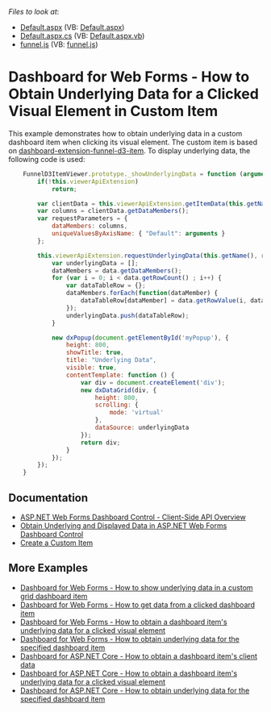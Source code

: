 <!-- default file list -->
*Files to look at*:

* [Default.aspx](./CS/Default.aspx) (VB: [Default.aspx](./VB/Default.aspx))
* [Default.aspx.cs](./CS/Default.aspx.cs) (VB: [Default.aspx.vb](./VB/Default.aspx.vb))
* [funnel.js](./CS/Scripts/Funnel/funnel.js) (VB: [funnel.js](./VB/Scripts/Funnel/funnel.js))
<!-- default file list end -->

# Dashboard for Web Forms - How to Obtain Underlying Data for a Clicked Visual Element in Custom Item

This example demonstrates how to obtain underlying data in a custom dashboard item when clicking its visual element. The custom item is based on [dashboard-extension-funnel-d3-item](https://github.com/DevExpress/dashboard-extensions/blob/master/docs/funnel-d3-item.md). To display underlying data, the following code is used:

```js
    FunnelD3ItemViewer.prototype._showUnderlyingData = function (arguments) {
        if(!this.viewerApiExtension)
            return;

        var clientData = this.viewerApiExtension.getItemData(this.getName());
        var columns = clientData.getDataMembers();
        var requestParameters = {
            dataMembers: columns,
            uniqueValuesByAxisName: { "Default": arguments }
        };

        this.viewerApiExtension.requestUnderlyingData(this.getName(), requestParameters, function (data) {
            var underlyingData = [];
            dataMembers = data.getDataMembers();
            for (var i = 0; i < data.getRowCount() ; i++) {
                var dataTableRow = {};
                dataMembers.forEach(function(dataMember) {
                    dataTableRow[dataMember] = data.getRowValue(i, dataMember);
                });
                underlyingData.push(dataTableRow);
            }

            new dxPopup(document.getElementById('myPopup'), {
                height: 800,
                showTitle: true,
                title: "Underlying Data",
                visible: true,
                contentTemplate: function () {
                    var div = document.createElement('div');
                    new dxDataGrid(div, {
                        height: 800,
                        scrolling: {
                            mode: 'virtual'
                        },
                        dataSource: underlyingData
                    });
                    return div;
                }
            });
        });
    }
```

## Documentation

- [ASP.NET Web Forms Dashboard Control - Client-Side API Overview](https://docs.devexpress.com/Dashboard/116302/web-dashboard/aspnet-web-forms-dashboard-control/client-side-api-overview)
- [Obtain Underlying and Displayed Data in ASP.NET Web Forms Dashboard Control](https://docs.devexpress.com/Dashboard/18078/web-dashboard/aspnet-web-forms-dashboard-control/obtain-underlying-and-displayed-data)
- [Create a Custom Item](https://docs.devexpress.com/Dashboard/117546/web-dashboard/ui-elements-and-customization/create-a-custom-item)

## More Examples

- [Dashboard for Web Forms - How to show underlying data in a custom grid dashboard item](https://github.com/DevExpress-Examples/how-to-show-underlying-data-in-a-custom-grid-dashboard-item-t524194)
- [Dashboard for Web Forms - How to get data from a clicked dashboard item](https://github.com/DevExpress-Examples/Web-Dashboard---How-to-get-data-from-a-clicked-dashboard-item)
- [Dashboard for Web Forms - How to obtain a dashboard item's underlying data for a clicked visual element](https://github.com/DevExpress-Examples/aspxdashboard-how-to-obtain-a-dashboard-items-underlying-data-for-a-clicked-visual-element-t492257)
- [Dashboard for Web Forms - How to obtain underlying data for the specified dashboard item](https://github.com/DevExpress-Examples/aspxdashboard-how-to-obtain-underlying-data-for-the-specified-dashboard-item-t518504)
- [Dashboard for ASP.NET Core - How to obtain a dashboard item's client data](https://github.com/DevExpress-Examples/asp-net-core-dashboard-get-client-data)
- [Dashboard for ASP.NET Core  - How to obtain a dashboard item's underlying data for a clicked visual element](https://github.com/DevExpress-Examples/asp-net-core-dashboard-get-underlying-data-for-clicked-item)
- [Dashboard for ASP.NET Core  - How to obtain underlying data for the specified dashboard item](https://github.com/DevExpress-Examples/asp-net-core-dashboard-display-item-underlying-data)

